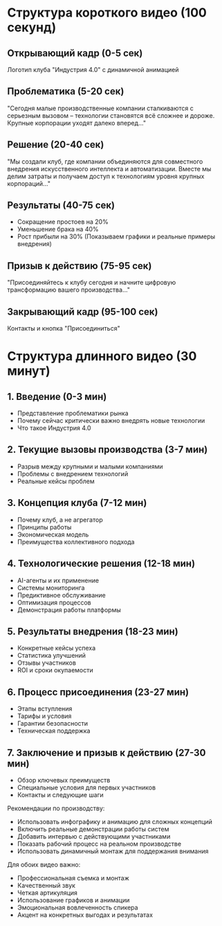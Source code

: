 # Структура короткого видео (100 секунд)

## Открывающий кадр (0-5 сек)
Логотип клуба "Индустрия 4.0" с динамичной анимацией

## Проблематика (5-20 сек)
"Сегодня малые производственные компании сталкиваются с серьезным вызовом – технологии становятся всё сложнее и дороже. Крупные корпорации уходят далеко вперед..."

## Решение (20-40 сек)
"Мы создали клуб, где компании объединяются для совместного внедрения искусственного интеллекта и автоматизации. Вместе мы делим затраты и получаем доступ к технологиям уровня крупных корпораций..."

## Результаты (40-75 сек)
- Сокращение простоев на 20%
- Уменьшение брака на 40%
- Рост прибыли на 30%
(Показываем графики и реальные примеры внедрения)

## Призыв к действию (75-95 сек)
"Присоединяйтесь к клубу сегодня и начните цифровую трансформацию вашего производства..."

## Закрывающий кадр (95-100 сек)
Контакты и кнопка "Присоединиться"

# Структура длинного видео (30 минут)

## 1. Введение (0-3 мин)
- Представление проблематики рынка
- Почему сейчас критически важно внедрять новые технологии
- Что такое Индустрия 4.0

## 2. Текущие вызовы производства (3-7 мин)
- Разрыв между крупными и малыми компаниями
- Проблемы с внедрением технологий
- Реальные кейсы проблем

## 3. Концепция клуба (7-12 мин)
- Почему клуб, а не агрегатор
- Принципы работы
- Экономическая модель
- Преимущества коллективного подхода

## 4. Технологические решения (12-18 мин)
- AI-агенты и их применение
- Системы мониторинга
- Предиктивное обслуживание
- Оптимизация процессов
- Демонстрация работы платформы

## 5. Результаты внедрения (18-23 мин)
- Конкретные кейсы успеха
- Статистика улучшений
- Отзывы участников
- ROI и сроки окупаемости

## 6. Процесс присоединения (23-27 мин)
- Этапы вступления
- Тарифы и условия
- Гарантии безопасности
- Техническая поддержка

## 7. Заключение и призыв к действию (27-30 мин)
- Обзор ключевых преимуществ
- Специальные условия для первых участников
- Контакты и следующие шаги

Рекомендации по производству:
- Использовать инфографику и анимацию для сложных концепций
- Включить реальные демонстрации работы систем
- Добавить интервью с действующими участниками
- Показать рабочий процесс на реальном производстве
- Использовать динамичный монтаж для поддержания внимания

Для обоих видео важно:
- Профессиональная съемка и монтаж
- Качественный звук
- Четкая артикуляция
- Использование графиков и анимации
- Эмоциональная вовлеченность спикера
- Акцент на конкретных выгодах и результатах